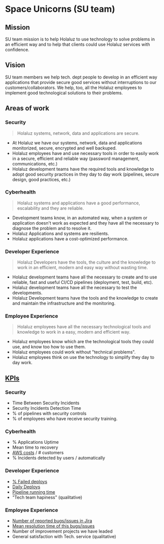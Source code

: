 # Space Unicorns (SU team)

## Mission

SU team mission is to help Holaluz to use technology to solve problems in an efficient way and to help that clients could use Holaluz services with confidence.


## Vision

SU team members we help tech. dept people to develop in an efficient way applications that provide secure good services without interruptions to our customers/collaborators. We help, too, all the Holaluz employees to implement good technological solutions to their problems.


## Areas of work

### Security

> Holaluz systems, network, data and applications are secure.

* At Holaluz we have our systems, network, data and applications monitorized, secure, encrypted and well backuped.
* Holaluz employees have and use necessary tools in order to easily work in a secure, efficient and reliable way (password management, communications, etc.)
* Holaluz development teams have the required tools and knowledge to adopt good security practices in they day to day work (pipelines, secure design, good practices, etc.)


### Cyberhealth

> Holaluz systems and applications have a good performance, escalability and they are reliable.

* Development teams know, in an automated way, when a system or application doesn't work as expected and they have all the necessary to diagnose the problem and to resolve it.
* Holaluz Applications and systems are resilients.
* Holaluz applications have a cost-optimized performance.

### Developer Experience

> Holaluz Developers have the tools, the culture and the knowledge to work in an efficient, modern and easy way without wasting time.

* Holaluz development teams have all the necessary to create and to use reliable, fast and useful CI/CD pipelines (deployment, test, build, etc).
* Holaluz development teams have all the necessary to test the developments.
* Holaluz Development teams have the tools and the knowledge to create and maintain the infrastructure and  the monitoring.

### Employee Experience

> Holaluz employees have all the necessary technological tools and knowledge to work in a easy, modern and efficient way.

* Holaluz employees know which are the technological tools they could use, and know too how to use them.
* Holaluz employees could work without "technical problems".
* Holaluz employees think on use the technology to simplify they day to day work.

## [KPIs](https://grafana.clidom.es/d/t-GVx1BWk/space-unicorns-kpis?orgId=1)

### Security

* Time Between Security Incidents
* Security Incidents Detection Time
* % of pipelines with security controls
* % of employees who have receive security training.


### Cyberhealth

* % Applications Uptime
* Mean time to recovery
* [AWS costs](https://grafana.clidom.es/d/t-GVx1BWk/space-unicorns-kpis?orgId=1&fullscreen&panelId=16) / # customers
* % Incidents detected by users / automatically

### Developer Experience

* [% Failed deploys](https://grafana.clidom.es/d/t-GVx1BWk/space-unicorns-kpis?orgId=1&fullscreen&panelId=11)
* [Daily Deploys](https://grafana.clidom.es/d/t-GVx1BWk/space-unicorns-kpis?orgId=1&fullscreen&panelId=12)
* [Pipeline running time](https://grafana.clidom.es/d/t-GVx1BWk/space-unicorns-kpis?orgId=1&fullscreen&panelId=10)
* "Tech team hapiness" (qualitative)

### Employee Experience

* [Number of reported bugs/issues in Jira](https://holaluzcom.atlassian.net/plugins/servlet/Wallboard/?dashboardId=10837)
* [Mean resolution time of this bugs/issues](https://holaluzcom.atlassian.net/plugins/servlet/Wallboard/?dashboardId=10837)
* Number of improvement projects we have leaded
* General satisfaction with Tech. service (qualitative)

